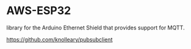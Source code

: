 # AWS-ESP32

library for the Arduino Ethernet Shield that provides support for MQTT.

https://github.com/knolleary/pubsubclient
